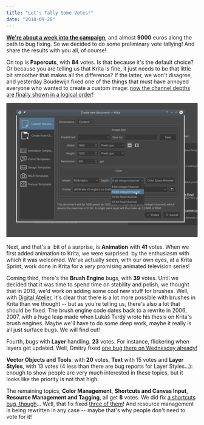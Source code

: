 ```yaml
---
title: "Let's Tally Some Votes!"
date: "2018-09-20"
---
```


**[We're about a week into the campaign](https://www.krita.org)**, and almost **9000** euros along the path to bug fixing. So we decided to do some preliminary vote tallying! And share the results with you all, of course!

On top is **Papercuts**, with **84** votes. Is that because it's the default choice? Or because you are telling us that Krita is fine, it just needs to be that little bit smoother that makes all the difference? If the latter, we won't disagree, and yesterday Boudewijn fixed one of the things that must have annoyed everyone who wanted to create a custom image: [now the channel depths are finally shown in a logical order](https://phabricator.kde.org/R37:b0b55278363391eeb96784fddba5a763ac09c05a)!

[![](images/channel-1024x718.png)](https://krita.org/wp-content/uploads/2018/09/channel.png)

Next, and that's a  bit of a surprise, is **Animation** with **41** votes. When we first added animation to Krita, we were surprised  by the enthusiasm with which it was welcomed. We've actually seen, with our own eyes, at a Krita Sprint, work done in Krita for a _very_ promising animated television series!

Coming third, there's the **Brush Engine** bugs, with **39** votes. Until we decided that it was time to spend time on stability and polish, we thought that in 2018, we'd work on adding some cool new stuff for brushes. Well, with [Digital Atelier](https://krita.org/en/item/introducing-digital-atelier-a-painterly-brush-preset-pack-by-ramon-miranda-with-tutorial-videos/), it's clear that there is a lot more possible with brushes in Krita than we thought -- but as you're telling us, there's also a lot that should be fixed. The brush engine code dates back to a rewrite in 2006, 2007, with a huge leap made when Lukáš Tvrdý wrote his thesis on Krita's brush engines. Maybe we'll have to do some deep work, maybe it really is all just surface bugs. We will find out!

Fourth, bugs with **Layer** handling. **23** votes. For instance, flickering when layers get updated. Well, Dmitry fixed [one bug there on Wednesday already!](https://phabricator.kde.org/R37:58b982cbb7bfa133bbb0bab5b163c24a9bb83d61)

**Vector Objects and Tools**: with **20** votes, **Text** with 15 votes and **Layer** **Styles**, with 13 votes (4 less than there are bug reports for Layer Styles...): enough to show people are very much interested in these topics, but it looks like the priority is not that high.

The remaining topics, **Color Management**, **Shortcuts and Canvas Input**, **Resource Management and Tagging**, all get **8** votes. We did fix [a shortcuts bug, though](https://krita.org/en/item/lets-take-this-bug-for-example/)... Well, that fix fixed [three of them](https://phabricator.kde.org/R37:36861ec3b2608893a5c624560e5d3302bda19c31)! And resource management is being rewritten in any case -- maybe that's why people don't need to vote for it!
